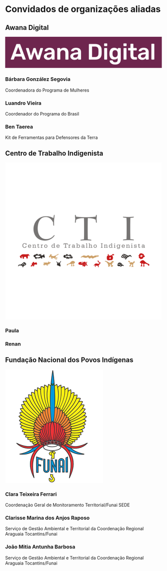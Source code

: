 # Convidados de organizações aliadas

## Awana Digital
![Logo Awana Digital](/logos/logo_awana.png)

### Bárbara González Segovia 
Coordenadora do Programa de Mulheres

### Luandro Vieira
Coordenador do Programa do Brasil

### Ben Taerea
Kit de Ferramentas para Defensores da Terra

## Centro de Trabalho Indigenista
![Logo CTI](/logos/logo_cti.png)

### Paula

### Renan

## Fundação Nacional dos Povos Indígenas
![Logo FUNAI](/logos/logo_funai.png)

### Clara Teixeira Ferrari
Coordenação Geral de Monitoramento Territorial/Funai SEDE

### Clarisse Marina dos Anjos Raposo
Serviço de Gestão Ambiental e Territorial da Coordenação Regional Araguaia Tocantins/Funai

### João Mitia Antunha Barbosa
Serviço de Gestão Ambiental e Territorial da Coordenação Regional Araguaia Tocantins/Funai
